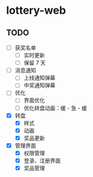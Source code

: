 # lottery-web

## TODO

- [ ] 获奖名单
  - [ ] 实时更新
  - [ ] 保留 7 天
- [ ] 消息通知
  - [ ] 上线通知弹幕
  - [ ] 中奖通知弹幕
- [ ] 优化
  - [ ] 界面优化
  - [ ]  优化转盘动画：缓 - 急 - 缓
- [x] 转盘
  - [x]  样式
  - [x]  动画
  - [x]  奖品更新
- [x] 管理界面
  - [x] 权限管理
  - [x] 登录、注册界面
  - [x] 奖品管理
